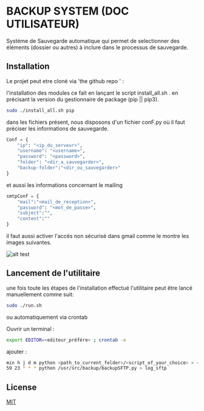 # BACKUP SYSTEM (DOC UTILISATEUR)

Systéme de Sauvegarde automatique qui permet de selectionner des éléments (dossier ou autres) à inclure dans le processus de sauvegarde.

## Installation

Le projet peut etre cloné via 'the github repo ' : 

l'installation des modules ce fait en lançant le script install_all.sh . 
en précisant la version du gestionnaire de package (pip || pip3).

```bash
sudo ./install_all.sh pip
```
dans les fichiers présent, nous disposons d'un fichier conF.py où il faut préciser les informations de sauvegarde.

```python
Conf = {
    "ip": "<ip_du_serveur>",
    "username": "<username>",
    "password": "<password>",
    "folder": "<dir_a_sauvegarder>",
    "backup-folder":"<dir_ou_sauvegarder>"
}
```

et aussi les informations concernant le mailing

```python
smtpConf = {
    "mail":"<mail_de_reception>",
    "password": "<mot_de_passe>",
    "subject":"",
    "content":""
}
```
il faut aussi activer l'accés non sécurisé dans gmail comme le montre les images suivantes.

![alt test](screenshots/lesssecure)


## Lancement de l'utilitaire

une fois toute les étapes de l'installation effectué l'utilitaire peut être lancé manuellement comme suit:

```bash
sudo ./run.sh
```
ou automatiquement via crontab 

Ouvrir un terminal :
```bash 
export EDITOR=<editeur_préfére> ; crontab -e
```
ajouter : 
```bash
min h j d m python <path_to_current_folder>/<script_of_your_choice> > <name_of_log_file>
59 23 * * * python /usr/src/backup/backupSFTP.py > log_sftp
```
## License
[MIT](https://choosealicense.com/licenses/mit/)
